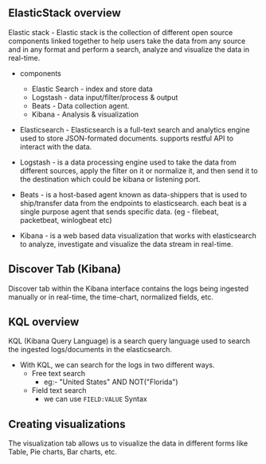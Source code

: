 ## ElasticStack overview
Elastic stack - Elastic stack is the collection of different open source components linked together to help users take the data from any source and in any format and perform a search, analyze and visualize the data in real-time.

* components
    * Elastic Search - index and store data
    * Logstash - data input/filter/process & output
    * Beats - Data collection agent.
    * Kibana - Analysis & visualization

* Elasticsearch - Elasticsearch is a full-text search and analytics engine used to store JSON-formated documents. supports restful API to interact with the data.

* Logstash - is a data processing engine used to take the data from different sources, apply the filter on it or normalize it, and then send it to the destination which could be kibana or listening port.

* Beats - is a host-based agent known as data-shippers that is used to ship/transfer data from the endpoints to elasticsearch. each beat is a single purpose agent that sends specific data. (eg - filebeat, packetbeat, winlogbeat etc)

* Kibana - is a web based data visualization that works with elasticsearch to analyze, investigate and visualize the data stream in real-time.

## Discover Tab (Kibana)
Discover tab within the Kibana interface contains the logs being ingested manually or in real-time, the time-chart, normalized fields, etc.

## KQL overview

KQL (Kibana Query Language) is a search query language used to search the ingested logs/documents in the elasticsearch. 

* With KQL, we can search for the logs in two different ways.
    - Free text search 
        * eg:- "United States" AND NOT("Florida") 
    - Field text search
        * we can use `FIELD:VALUE` Syntax

## Creating visualizations
The visualization tab allows us to visualize the data in different forms like Table, Pie charts, Bar charts, etc.

